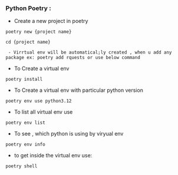 ### Python Poetry : 

-  Create a new project in poetry
```
poetry new {project name}
```
```
cd {project name}

 - Virrtual env will be automatical;ly created , when u add any package ex: poetry add rquests or use below command
```
- To Create a virtual env 
```
poetry install

```
- To Create a virtual env with particular python version

```
poetry env use python3.12
```
- To list all virtual env use
```
poetry env list
```

- To see , which python is using by viryual env 
```
poetry env info
```
- to get inside the virtual env use: 
```
poetry shell

```







